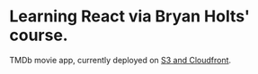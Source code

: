 # Learning React via Bryan Holts' course.

TMDb movie app, currently deployed on [S3 and Cloudfront](https://d2b5vaws6k038t.cloudfront.net).
